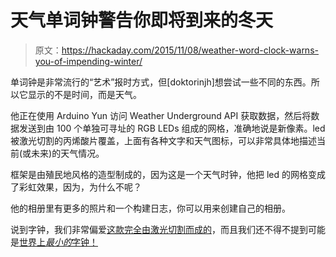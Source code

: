 # 天气单词钟警告你即将到来的冬天

> 原文：<https://hackaday.com/2015/11/08/weather-word-clock-warns-you-of-impending-winter/>

单词钟是非常流行的“艺术”报时方式，但[doktorinjh]想尝试一些不同的东西。所以它显示的不是时间，而是天气。

他正在使用 Arduino Yun 访问 Weather Underground API 获取数据，然后将数据发送到由 100 个单独可寻址的 RGB LEDs 组成的网格，准确地说是新像素。led 被激光切割的丙烯酸片覆盖，上面有各种文字和天气图标，可以非常具体地描述当前(或未来)的天气情况。

框架是由殖民地风格的造型制成的，因为这是一个天气时钟，他把 led 的网格变成了彩虹效果，因为，为什么不呢？

他的相册里有更多的照片和一个构建日志，你可以用来创建自己的相册。

说到字钟，我们非常偏爱[这款完全由激光切割而成的](http://hackaday.com/2014/07/19/a-laser-cut-word-clock/)，而且我们还不得不提到可能是[世界上*最小的*字钟！](http://hackaday.com/2014/11/29/micro-word-clock/)